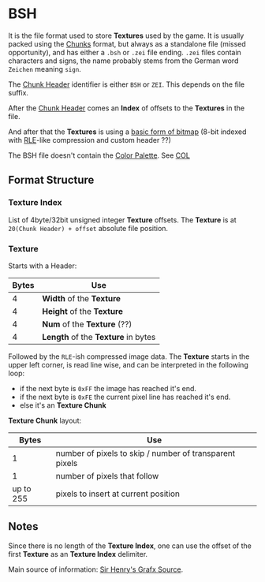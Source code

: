 # BSH #

It is the file format used to store **Textures** used by the game.
It is usually packed using the [Chunks](./chunks.md) format, but always as a standalone file (missed opportunity), and has either a `.bsh` or `.zei` file ending. `.zei` files contain characters and signs, the name probably stems from the German word `Zeichen` meaning `sign`.

The [Chunk Header](./chunks.md#chunk-header) identifier is either `BSH` or `ZEI`. This depends on the file suffix.

After the [Chunk Header](./chunks.md#chunk-header) comes an **Index** of offsets to the **Textures** in the file.

And after that the **Textures** is using a [basic form of bitmap](https://en.wikipedia.org/wiki/BMP_file_format) (8-bit indexed with [RLE](https://en.wikipedia.org/wiki/Run-length_encoding)-like compression and custom header ??)

The BSH file doesn't contain the [Color Palette](). See [COL](./col.md)

## Format Structure ##

### Texture Index ###

List of 4byte/32bit unsigned integer **Texture** offsets. The **Texture** is at `20(Chunk Header) + offset` absolute file position.

### Texture ###

Starts with a Header:

| Bytes | Use |
|-------|-----|
| 4     | **Width** of the **Texture** |
| 4     | **Height** of the **Texture** |
| 4     | **Num** of the **Texture** (??) |
| 4     | **Length** of the **Texture** in bytes |

Followed by the `RLE`-ish compressed image data.
The **Texture** starts in the upper left corner, is read line wise, and can be interpreted in the following loop:

- if the next byte is `0xFF` the image has reached it's end.
- if the next byte is `0xFE` the current pixel line has reached it's end.
- else it's an **Texture Chunk**

**Texture Chunk** layout:

| Bytes     | Use |
|-----------|-----|
| 1         | number of pixels to skip / number of transparent pixels |
| 1         | number of pixels that follow |
| up to 255 | pixels to insert at current position |

## Notes ##

Since there is no length of the **Texture Index**, one can use the offset of the first **Texture** as an **Texture Index** delimiter.

Main source of information: [Sir Henry's Grafx Source](https://github.com/wzurborg/grafx1602).

